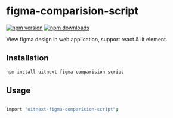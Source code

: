 # figma-comparision-script
[![npm version](https://img.shields.io/npm/v/uitnext-figma-comparision-script)](https://npmjs.com/package/uitnext-figma-comparision-script)
[![npm downloads](https://img.shields.io/npm/dm/uitnext-figma-comparision-script)](https://npm.chart.dev/uitnext-figma-comparision-script)

View figma design in web application, support react & lit element.

## Installation

```sh
npm install uitnext-figma-comparision-script
```

## Usage

```bash

import "uitnext-figma-comparision-script";

```